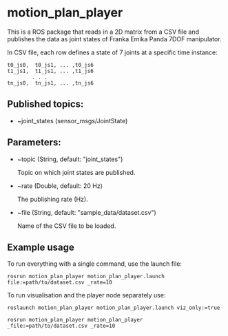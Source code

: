 # motion\_plan\_player

This is a ROS package that reads in a 2D matrix from a CSV file and publishes the data as joint states of Franka Emika Panda 7DOF manipulator. 

In CSV file, each row defines a state of 7 joints at a specific time instance:
```
t0_js0,  t0_js1, ... ,t0_js6
t1_js1,  t1_js1, ... ,t1_js6
        . . .
tn_js0,  tn_js1, ... ,tn_js6
```



## Published topics:

  * ~joint\_states (sensor\_msgs/JointState)

## Parameters:

  * ~topic (String, default: "joint\_states")

      Topic on which joint states are published.

  * ~rate (Double, default: 20 Hz)

      The publishing rate (Hz).

  * ~file (String, default: "sample\_data/dataset.csv")

    Name of the CSV file to be loaded.

## Example usage

To run everything with a single command, use the launch file:

```rosrun motion_plan_player motion_plan_player.launch file:=path/to/dataset.csv _rate=10```

To run visualisation and the player node separately use:

```roslaunch motion_plan_player motion_plan_player.launch viz_only:=true```

```rosrun motion_plan_player motion_plan_player _file:=path/to/dataset.csv _rate=10```
